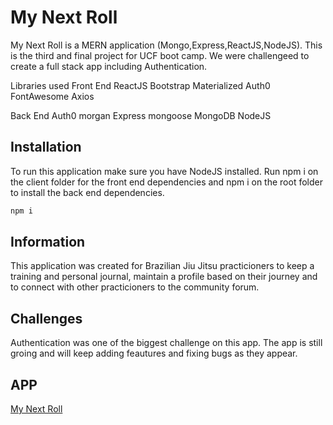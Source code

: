 # My Next Roll
My Next Roll is a MERN application (Mongo,Express,ReactJS,NodeJS).  This is the third and final project for UCF boot camp.  We were challengeed to create a full stack app 
including Authentication.

Libraries used
Front End
ReactJS
Bootstrap
Materialized
Auth0
FontAwesome
Axios

Back End
Auth0
morgan
Express
mongoose
MongoDB
NodeJS

## Installation

To run this application make sure you have NodeJS installed.  Run npm i on the client folder for the front end dependencies and npm i on the root
folder to install the back end dependencies.

```bash
npm i
```

## Information

This application was created for Brazilian Jiu Jitsu practicioners
to keep a training and personal journal, maintain a profile based on their journey and to connect with other practicioners to the community
forum.

## Challenges
Authentication was one of the biggest challenge on this app.  The app is still groing and will keep adding feautures and fixing bugs as they appear.

## APP
[My Next Roll]()
